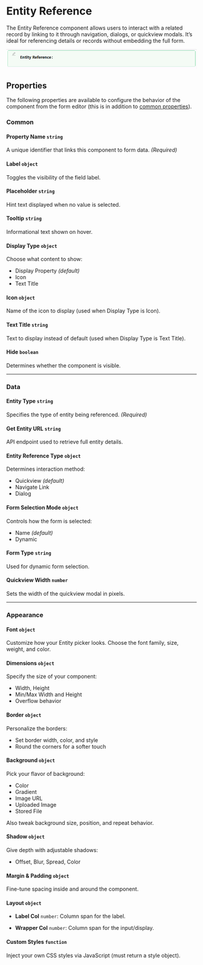 # Entity Reference

The Entity Reference component allows users to interact with a related record by linking to it through navigation, dialogs, or quickview modals. It’s ideal for referencing details or records without embedding the full form.

![Image](../Entity-References/images/entityreference1.png)

## Properties

The following properties are available to configure the behavior of the component from the form editor (this is in addition to [common properties](/docs/front-end-basics/form-components/common-component-properties)).

### Common
#### **Property Name** `string`  
A unique identifier that links this component to form data. *(Required)*

#### **Label** `object`  
Toggles the visibility of the field label.

#### **Placeholder** `string`  
Hint text displayed when no value is selected.

#### **Tooltip** `string`  
Informational text shown on hover.

#### **Display Type** `object`  
Choose what content to show:
- Display Property *(default)*
- Icon
- Text Title

#### **Icon** `object`  
Name of the icon to display (used when Display Type is Icon).

#### **Text Title** `string`  
Text to display instead of default (used when Display Type is Text Title).

#### **Hide** `boolean`  
Determines whether the component is visible.

___

### Data

#### **Entity Type** `string`  
Specifies the type of entity being referenced. *(Required)*

#### **Get Entity URL** `string`  
API endpoint used to retrieve full entity details.

#### **Entity Reference Type** `object`  
Determines interaction method:
- Quickview *(default)*
- Navigate Link
- Dialog

#### **Form Selection Mode** `object`  
Controls how the form is selected:
- Name *(default)*
- Dynamic

#### **Form Type** `string`  
Used for dynamic form selection.

#### **Quickview Width** `number`  
Sets the width of the quickview modal in pixels.

___

### Appearance


#### **Font** ``object`` 

Customize how your Entity picker looks. Choose the font family, size, weight, and color.

#### **Dimensions** ``object`` 

Specify the size of your component:
- Width, Height
- Min/Max Width and Height
- Overflow behavior

#### **Border** ``object`` 

Personalize the borders:
- Set border width, color, and style
- Round the corners for a softer touch

#### **Background** ``object``

Pick your flavor of background:

- Color
- Gradient
- Image URL
- Uploaded Image
- Stored File

Also tweak background size, position, and repeat behavior.

#### **Shadow** ``object`` 

Give depth with adjustable shadows:

- Offset, Blur, Spread, Color

#### **Margin & Padding** ``object``

Fine-tune spacing inside and around the component.

#### **Layout** ``object``

- **Label Col** ``number``: Column span for the label.

- **Wrapper Col** ``number``: Column span for the input/display.

####  **Custom Styles** ``function``

Inject your own CSS styles via JavaScript (must return a style object).
